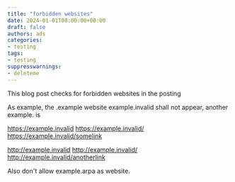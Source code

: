 ```yaml
---
title: "forbidden websites"
date: 2024-01-01T00:00:00+00:00
draft: false
authors: ads
categories:
- testing
tags:
- testing
suppresswarnings:
- deleteme
---
```


This blog post checks for forbidden websites in the posting

As example, the .example website example.invalid shall not appear, another example. is

https://example.invalid
https://example.invalid/
https://example.invalid/somelink

http://example.invalid
http://example.invalid/
http://example.invalid/anotherlink

Also don't allow example.arpa as website.